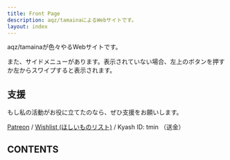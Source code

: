 ```yaml
---
title: Front Page
description: aqz/tamainaによるWebサイトです。
layout: index
---
```

aqz/tamainaが色々やるWebサイトです。

また、サイドメニューがあります。表示されていない場合、左上のボタンを押すか左からスワイプすると表示されます。

## 支援
もし私の活動がお役に立てたのなら、ぜひ支援をお願いします。

[Patreon](https://www.patreon.com/aqz) / [Wishlist (ほしいものリスト)](http://amzn.asia/1Xa1Qa0)  / Kyash ID: tmin （送金）

## CONTENTS
